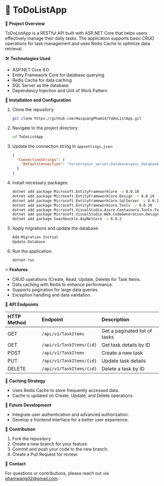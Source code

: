 # 📒 ToDoListApp

🌟 **Project Overview**

ToDoListApp is a RESTful API built with ASP.NET Core that helps users effectively manage their daily tasks. The application supports basic CRUD operations for task management and uses Redis Cache to optimize data retrieval.

🛠️ **Technologies Used**

* ASP.NET Core 8.0
* Entity Framework Core for database querying
* Redis Cache for data caching
* SQL Server as the database
* Dependency Injection and Unit of Work Pattern

🔧 **Installation and Configuration**

1.  Clone the repository:
    ```bash
    git clone https://github.com/HaiquangPham14/ToDoListApp.git
    ```
2.  Navigate to the project directory:
    ```bash
    cd ToDoListApp
    ```
3.  Update the connection string in `appsettings.json`:
    ```json
    {
      "ConnectionStrings": {
        "DefaultConnection": "Server=your_server;Database=your_database;User Id=your_user;Password=your_password;"
      }
    }
    ```
4.  Install necessary packages:
    ```bash
    dotnet add package Microsoft.EntityFrameworkCore -v 8.0.10
    dotnet add package Microsoft.EntityFrameworkCore.Design -v 8.0.10
    dotnet add package Microsoft.EntityFrameworkCore.SqlServer -v 8.0.10
    dotnet add package Microsoft.EntityFrameworkCore.Tools -v 8.0.10
    dotnet add package Microsoft.VisualStudio.Azure.Containers.Tools.Targets -v 1.21.0
    dotnet add package Microsoft.VisualStudio.Web.CodeGeneration.Design -v 8.0.7
    dotnet add package Swashbuckle.AspNetCore -v 6.6.2
    ```
5.  Apply migrations and update the database:
    ```bash
    Add-Migration Initial
    Update-Database
    ```
6.  Run the application:
    ```bash
    dotnet run
    ```

🔥 **Features**

* CRUD operations (Create, Read, Update, Delete) for Task Items.
* Data caching with Redis to enhance performance.
* Supports pagination for large data queries.
* Exception handling and data validation.

📄 **API Endpoints**

| HTTP Method | Endpoint                 | Description                         |
| :---------- | :----------------------- | :---------------------------------- |
| GET         | `/api/v1/TaskItems`      | Get a paginated list of tasks       |
| GET         | `/api/v1/TaskItems/{id}` | Get task details by ID              |
| POST        | `/api/v1/TaskItems`      | Create a new task                   |
| PUT         | `/api/v1/TaskItems/{id}` | Update task details                 |
| DELETE      | `/api/v1/TaskItems/{id}` | Delete a task by ID                 |

🔎 **Caching Strategy**

* Uses Redis Cache to store frequently accessed data.
* Cache is updated on Create, Update, and Delete operations.

🚀 **Future Development**

* Integrate user authentication and advanced authorization.
* Develop a frontend interface for a better user experience.
  
🤝 **Contribution**

1.  Fork the repository.
2.  Create a new branch for your feature.
3.  Commit and push your code to the new branch.
4.  Create a Pull Request for review.

📧 **Contact**

For questions or contributions, please reach out via phamwang02@gmail.com.
